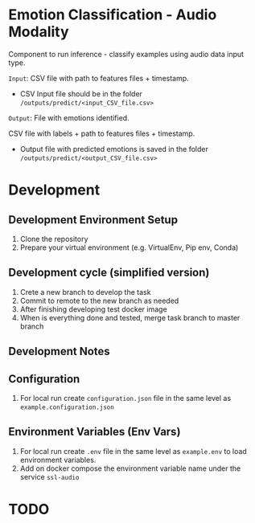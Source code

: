 # Emotion Classification - Audio Modality

Component to run inference - classify examples using audio data input type.

`Input`: CSV file with path to features files + timestamp.

- CSV Input file should be in the folder `/outputs/predict/<input_CSV_file.csv>`

`Output`: File with emotions identified.

CSV file with labels + path to features files + timestamp.

- Output file with predicted emotions is saved in the folder `/outputs/predict/<output_CSV_file.csv>`

# Development

## Development Environment Setup

1. Clone the repository
2. Prepare your virtual environment (e.g. VirtualEnv, Pip env, Conda)

## Development cycle (simplified version)

1. Crete a new branch to develop the task
2. Commit to remote to the new branch as needed
3. After finishing developing test docker image
4. When is everything done and tested, merge task branch to master branch

## Development Notes


## Configuration

1. For local run create `configuration.json` file in the same level as `example.configuration.json`

## Environment Variables (Env Vars)

1. For local run create `.env` file in the same level as `example.env` to load environment variables.
2. Add on docker compose the environment variable name under the service `ssl-audio`

# TODO
